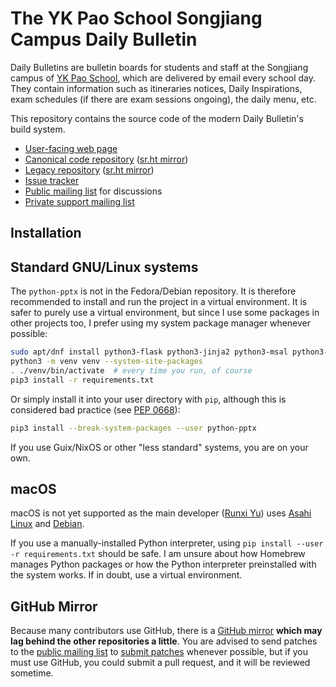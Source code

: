 # The YK Pao School Songjiang Campus Daily Bulletin

Daily Bulletins are bulletin boards for students and staff at the
Songjiang campus of [YK Pao School](https://ykpaoschool.cn), which are
delivered by email every school day. They contain information such as
itineraries notices, Daily Inspirations, exam schedules (if there are
exam sessions ongoing), the daily menu, etc.

This repository contains the source code of the modern Daily Bulletin's
build system.

- [User-facing web page](https://ykps.runxiyu.org/sjdb/)
- [Canonical code repository](https://git.runxiyu.org/ykps/current/sjdb-src.git/)
  ([sr.ht mirror](https://git.sr.ht/~runxiyu/sjdb-src))
- [Legacy repository](https://git.runxiyu.org/ykps/current/sjdb-legacy.git/)
  ([sr.ht mirror](https://git.sr.ht/~runxiyu/sjdb-legacy))
- [Issue tracker](https://todo.sr.ht/~runxiyu/sjdb)
- [Public mailing list](https://lists.sr.ht/~runxiyu/sjdb)
  for discussions
- [Private support mailing list](mailto:sjdb@runxiyu.org)

## Installation

## Standard GNU/Linux systems
The `python-pptx` is not in the Fedora/Debian repository. It is therefore recommended to install and run the project in a virtual environment. It is safer to purely use a virtual environment, but since I use some packages in other projects too, I prefer using my system package manager whenever possible:
```sh
sudo apt/dnf install python3-flask python3-jinja2 python3-msal python3-requests
python3 -m venv venv --system-site-packages
. ./venv/bin/activate  # every time you run, of course
pip3 install -r requirements.txt
```

Or simply install it into your user directory with `pip`, although this is considered bad practice (see [PEP 0668](https://peps.python.org/pep-0668/)):
```sh
pip3 install --break-system-packages --user python-pptx
```

If you use Guix/NixOS or other "less standard" systems, you are on your own.

## macOS
macOS is not yet supported as the main developer ([Runxi Yu](https://runxiyu.org/)) uses [Asahi Linux](https://asahilinux.org/) and [Debian](https://www.debian.org/).

If you use a manually-installed Python interpreter, using `pip install --user -r requirements.txt` should be safe. I am unsure about how Homebrew manages Python packages or how the Python interpreter preinstalled with the system works. If in doubt, use a virtual environment.

## GitHub Mirror

Because many contributors use GitHub, there is a
[GitHub mirror](https://github.com/runxiyu/sjdb-src)
**which may lag behind the other repositories a little**.
You are advised to send patches to the
[public mailing list](https://lists.sr.ht/~runxiyu/sjdb)
to
[submit patches](https://git-send-email.io)
whenever possible, but if you must use GitHub, you could submit a pull
request, and it will be reviewed sometime.

